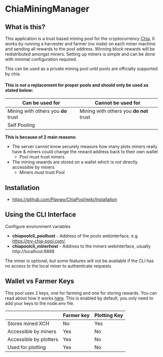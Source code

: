 # ChiaMiningManager
## What is this?
This application is a trust based mining pool for the cryptocurrency [Chia](https://www.chia.net/).
It works by running a harvester and farmer (no node) on each miner machine and sending all rewards to the pool address.
Winning block rewards will be redistributed amongst miners.
Setting up miners is simple and can be done with minimal configuration required.

This can be used as a private mining pool until pools are officially supported by chia.

#### This is not a replacement for proper pools and should only be used as stated below:

| Can be used for                     | Cannot be used for                      |
|-------------------------------------|-----------------------------------------|
| Mining with others you **do** trust | Mining with others you **do not** trust |
| Self Pooling                        |                                         |
           
**This is because of 2 main reasons:**
- The server cannot know securely measure how many plots miners really have & miners could change the reward address back to their own wallet
  - Pool must trust miners
- The mining rewards are stored on a wallet which is not directly accessible by miners
  - Miners must trust Pool
                 
## Installation
 - https://github.com/Playwo/ChiaPool/wiki/Installation

## Using the CLI Interface
Configure environment variables
  - **chiapoolcli_poolhost** - Address of the pools webinterface, e.g. https://my-chia-pool.com/
  - **chiapoolcli_minerhost** - Address to the miners webinterface, usually http://localhost:8888

The miner is optional, but some features will not be available if the CLI has no access to the local miner to authenticate requests.



## Wallet vs Farmer Keys
This pool uses 2 keys, one for farming and one for storing rewards. 
You can read about how it works [here](https://github.com/Chia-Network/chia-blockchain/wiki/Chia-Keys-Management).
This is enabled by default, you only need to add your keys to the node.env file.

|                        | Farmer key | Plotting Key |
|------------------------|------------|--------------|
| Stores mined XCH       | No         | Yes          |
| Accessible by miners   | Yes        | No           |
| Accessible by plotters | Yes        | No           |
| Used for plotting      | Yes        | No           |
